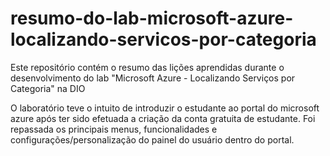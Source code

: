 # resumo-do-lab-microsoft-azure-localizando-servicos-por-categoria
Este repositório contém o resumo das lições aprendidas durante o desenvolvimento do lab "Microsoft Azure - Localizando Serviços por Categoria" na DIO

O laboratório teve o intuito de introduzir o estudante ao portal do microsoft azure após ter sido efetuada a criação da conta gratuita de estudante. Foi repassada os principais menus, funcionalidades e configurações/personalização do painel do usuário dentro do portal.
